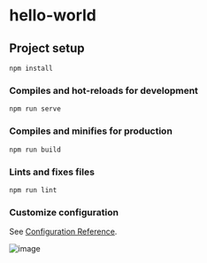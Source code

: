 # hello-world

## Project setup
```
npm install
```

### Compiles and hot-reloads for development
```
npm run serve
```

### Compiles and minifies for production
```
npm run build
```

### Lints and fixes files
```
npm run lint
```

### Customize configuration
See [Configuration Reference](https://cli.vuejs.org/config/).



![image](https://user-images.githubusercontent.com/72588010/127759936-83e7b5c5-81a8-4310-bcbe-bee332677135.png)

